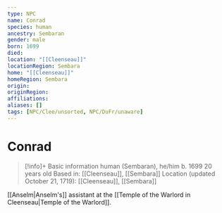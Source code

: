 ```yaml
---
type: NPC
name: Conrad
species: human
ancestry: Sembaran
gender: male
born: 1699
died: 
location: "[[Cleenseau]]"
locationRegion: Sembara
home: "[[Cleenseau]]"
homeRegion: Sembara
origin:
originRegion:
affiliations: 
aliases: []
tags: [NPC/Clee/unsorted, NPC/DuFr/unaware]
---
```

# Conrad
>[!info]+ Basic information
>human (Sembaran), he/him
>b. 1699
>20 years old
>Based in: [[Cleenseau]], [[Sembara]]
>Location (updated October 21, 1719): [[Cleenseau]], [[Sembara]]

[[Anselm|Anselm's]] assistant at the [[Temple of the Warlord in Cleenseau|Temple of the Warlord]]. 